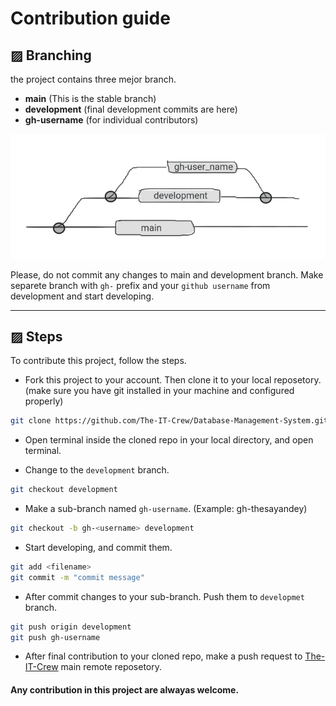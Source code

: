 # Contribution guide

## ▨ Branching
the project contains three mejor branch.
+ **main** (This is the stable branch)
+ **development** (final development commits are here)
+ **gh-username** (for individual contributors)

![branching.png](./branching.png)

Please, do not commit any changes to main and development branch. Make separete branch with `gh-` prefix and your `github username` from development and start developing.

----

## ▨ Steps

To contribute this project, follow the steps.

- Fork this project to your account. Then clone it to your local reposetory. (make sure you have git installed in your machine and configured properly)
```sh
git clone https://github.com/The-IT-Crew/Database-Management-System.git
```

- Open terminal inside the cloned repo in your local directory, and open terminal.

- Change to the `development` branch.
```sh
git checkout development
```

- Make a sub-branch named `gh-username`. (Example: gh-thesayandey)
```sh
git checkout -b gh-<username> development
```

- Start developing, and commit them.
```sh
git add <filename>
git commit -m "commit message"
```

- After commit changes to your sub-branch. Push them to `developmet` branch.
```sh
git push origin development
git push gh-username
```

- After final contribution to your cloned repo, make a push request to [The-IT-Crew](https://github.com/The-IT-Crew/) main remote reposetory.


#### Any contribution in this project are alwayas welcome.
